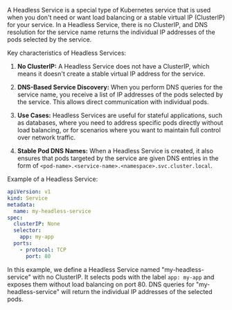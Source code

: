 A Headless Service is a special type of Kubernetes service that is used when you don't need or want load balancing or a stable virtual IP (ClusterIP) for your service. In a Headless Service, there is no ClusterIP, and DNS resolution for the service name returns the individual IP addresses of the pods selected by the service. 

Key characteristics of Headless Services:

1. **No ClusterIP:** A Headless Service does not have a ClusterIP, which means it doesn't create a stable virtual IP address for the service.

2. **DNS-Based Service Discovery:** When you perform DNS queries for the service name, you receive a list of IP addresses of the pods selected by the service. This allows direct communication with individual pods.

3. **Use Cases:** Headless Services are useful for stateful applications, such as databases, where you need to address specific pods directly without load balancing, or for scenarios where you want to maintain full control over network traffic.

4. **Stable Pod DNS Names:** When a Headless Service is created, it also ensures that pods targeted by the service are given DNS entries in the form of `<pod-name>.<service-name>.<namespace>.svc.cluster.local`.

Example of a Headless Service:

```yaml
apiVersion: v1
kind: Service
metadata:
  name: my-headless-service
spec:
  clusterIP: None
  selector:
    app: my-app
  ports:
    - protocol: TCP
      port: 80
```

In this example, we define a Headless Service named "my-headless-service" with no ClusterIP. It selects pods with the label `app: my-app` and exposes them without load balancing on port 80. DNS queries for "my-headless-service" will return the individual IP addresses of the selected pods.